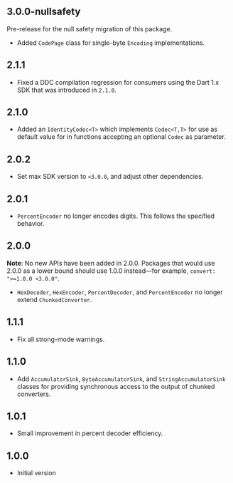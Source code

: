 ## 3.0.0-nullsafety

Pre-release for the null safety migration of this package.

 * Added `CodePage` class for single-byte `Encoding` implementations.

## 2.1.1

 * Fixed a DDC compilation regression for consumers using the Dart 1.x SDK that was introduced in `2.1.0`.

## 2.1.0

 * Added an `IdentityCodec<T>` which implements `Codec<T,T>` for use as default
   value for in functions accepting an optional `Codec` as parameter.

## 2.0.2

* Set max SDK version to `<3.0.0`, and adjust other dependencies.

## 2.0.1

* `PercentEncoder` no longer encodes digits. This follows the specified
  behavior.

## 2.0.0

**Note**: No new APIs have been added in 2.0.0. Packages that would use 2.0.0 as
a lower bound should use 1.0.0 instead—for example, `convert: ">=1.0.0 <3.0.0"`.

* `HexDecoder`, `HexEncoder`, `PercentDecoder`, and `PercentEncoder` no longer
  extend `ChunkedConverter`.

## 1.1.1

* Fix all strong-mode warnings.

## 1.1.0

* Add `AccumulatorSink`, `ByteAccumulatorSink`, and `StringAccumulatorSink`
  classes for providing synchronous access to the output of chunked converters.

## 1.0.1

* Small improvement in percent decoder efficiency.

## 1.0.0

* Initial version
